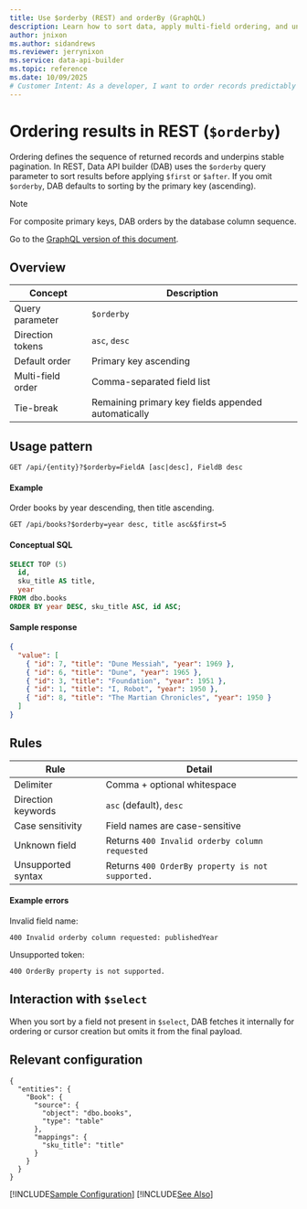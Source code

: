 ```yaml
---
title: Use $orderby (REST) and orderBy (GraphQL)
description: Learn how to sort data, apply multi-field ordering, and understand how Data API builder enforces stable ordering for pagination and consistency.
author: jnixon
ms.author: sidandrews
ms.reviewer: jerrynixon
ms.service: data-api-builder
ms.topic: reference
ms.date: 10/09/2025
# Customer Intent: As a developer, I want to order records predictably and ensure stable pagination.
---
```


# Ordering results in REST (`$orderby`)

Ordering defines the sequence of returned records and underpins stable pagination. In REST, Data API builder (DAB) uses the `$orderby` query parameter to sort results before applying `$first` or `$after`. If you omit `$orderby`, DAB defaults to sorting by the primary key (ascending).

> [!NOTE]
> For composite primary keys, DAB orders by the database column sequence.

Go to the [GraphQL version of this document](./orderby-graphql.md).

## Overview

| Concept           | Description                                         |
| ----------------- | --------------------------------------------------- |
| Query parameter   | `$orderby`                                          |
| Direction tokens  | `asc`, `desc`                                       |
| Default order     | Primary key ascending                               |
| Multi-field order | Comma-separated field list                          |
| Tie-break         | Remaining primary key fields appended automatically |

## Usage pattern

```
GET /api/{entity}?$orderby=FieldA [asc|desc], FieldB desc
```

#### Example

Order books by year descending, then title ascending.

```http
GET /api/books?$orderby=year desc, title asc&$first=5
```

#### Conceptual SQL

```sql
SELECT TOP (5)
  id,
  sku_title AS title,
  year
FROM dbo.books
ORDER BY year DESC, sku_title ASC, id ASC;
```

#### Sample response

```json
{
  "value": [
    { "id": 7, "title": "Dune Messiah", "year": 1969 },
    { "id": 6, "title": "Dune", "year": 1965 },
    { "id": 3, "title": "Foundation", "year": 1951 },
    { "id": 1, "title": "I, Robot", "year": 1950 },
    { "id": 8, "title": "The Martian Chronicles", "year": 1950 }
  ]
}
```

## Rules

| Rule               | Detail                                           |
| ------------------ | ------------------------------------------------ |
| Delimiter          | Comma + optional whitespace                      |
| Direction keywords | `asc` (default), `desc`                          |
| Case sensitivity   | Field names are case-sensitive                   |
| Unknown field      | Returns `400 Invalid orderby column requested`   |
| Unsupported syntax | Returns `400 OrderBy property is not supported.` |

#### Example errors

Invalid field name:

```
400 Invalid orderby column requested: publishedYear
```

Unsupported token:

```
400 OrderBy property is not supported.
```

## Interaction with `$select`

When you sort by a field not present in `$select`, DAB fetches it internally for ordering or cursor creation but omits it from the final payload.

## Relevant configuration

```jsonc
{
  "entities": {
    "Book": {
      "source": {
        "object": "dbo.books",
        "type": "table"
      },
      "mappings": {
        "sku_title": "title"
      }
    }
  }
}
```

[!INCLUDE[Sample Configuration](./includes/sample-config.md)]
[!INCLUDE[See Also](./includes/see-also.md)]